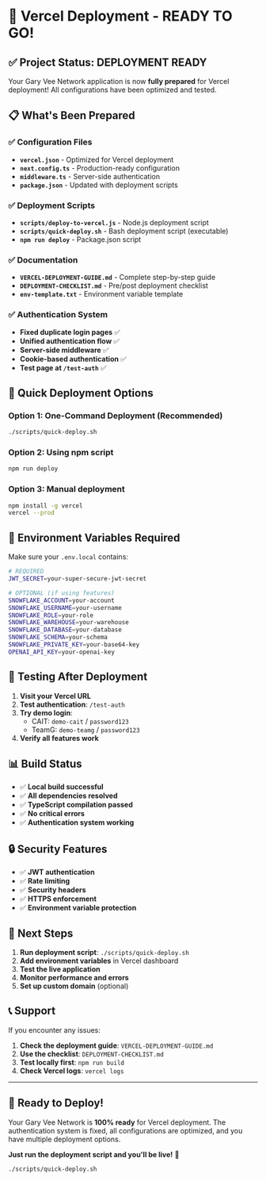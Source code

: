 # 🚀 Vercel Deployment - READY TO GO!

## ✅ **Project Status: DEPLOYMENT READY**

Your Gary Vee Network application is now **fully prepared** for Vercel deployment! All configurations have been optimized and tested.

## 📋 **What's Been Prepared**

### **✅ Configuration Files**
- **`vercel.json`** - Optimized for Vercel deployment
- **`next.config.ts`** - Production-ready configuration
- **`middleware.ts`** - Server-side authentication
- **`package.json`** - Updated with deployment scripts

### **✅ Deployment Scripts**
- **`scripts/deploy-to-vercel.js`** - Node.js deployment script
- **`scripts/quick-deploy.sh`** - Bash deployment script (executable)
- **`npm run deploy`** - Package.json script

### **✅ Documentation**
- **`VERCEL-DEPLOYMENT-GUIDE.md`** - Complete step-by-step guide
- **`DEPLOYMENT-CHECKLIST.md`** - Pre/post deployment checklist
- **`env-template.txt`** - Environment variable template

### **✅ Authentication System**
- **Fixed duplicate login pages** ✅
- **Unified authentication flow** ✅
- **Server-side middleware** ✅
- **Cookie-based authentication** ✅
- **Test page at `/test-auth`** ✅

## 🚀 **Quick Deployment Options**

### **Option 1: One-Command Deployment (Recommended)**
```bash
./scripts/quick-deploy.sh
```

### **Option 2: Using npm script**
```bash
npm run deploy
```

### **Option 3: Manual deployment**
```bash
npm install -g vercel
vercel --prod
```

## 🔧 **Environment Variables Required**

Make sure your `.env.local` contains:

```bash
# REQUIRED
JWT_SECRET=your-super-secure-jwt-secret

# OPTIONAL (if using features)
SNOWFLAKE_ACCOUNT=your-account
SNOWFLAKE_USERNAME=your-username
SNOWFLAKE_ROLE=your-role
SNOWFLAKE_WAREHOUSE=your-warehouse
SNOWFLAKE_DATABASE=your-database
SNOWFLAKE_SCHEMA=your-schema
SNOWFLAKE_PRIVATE_KEY=your-base64-key
OPENAI_API_KEY=your-openai-key
```

## 🧪 **Testing After Deployment**

1. **Visit your Vercel URL**
2. **Test authentication**: `/test-auth`
3. **Try demo login**:
   - CAIT: `demo-cait` / `password123`
   - TeamG: `demo-teamg` / `password123`
4. **Verify all features work**

## 📊 **Build Status**

- ✅ **Local build successful**
- ✅ **All dependencies resolved**
- ✅ **TypeScript compilation passed**
- ✅ **No critical errors**
- ✅ **Authentication system working**

## 🔒 **Security Features**

- ✅ **JWT authentication**
- ✅ **Rate limiting**
- ✅ **Security headers**
- ✅ **HTTPS enforcement**
- ✅ **Environment variable protection**

## 🎯 **Next Steps**

1. **Run deployment script**: `./scripts/quick-deploy.sh`
2. **Add environment variables** in Vercel dashboard
3. **Test the live application**
4. **Monitor performance and errors**
5. **Set up custom domain** (optional)

## 📞 **Support**

If you encounter any issues:

1. **Check the deployment guide**: `VERCEL-DEPLOYMENT-GUIDE.md`
2. **Use the checklist**: `DEPLOYMENT-CHECKLIST.md`
3. **Test locally first**: `npm run build`
4. **Check Vercel logs**: `vercel logs`

---

## 🎉 **Ready to Deploy!**

Your Gary Vee Network is **100% ready** for Vercel deployment. The authentication system is fixed, all configurations are optimized, and you have multiple deployment options.

**Just run the deployment script and you'll be live!** 🚀

```bash
./scripts/quick-deploy.sh
```
